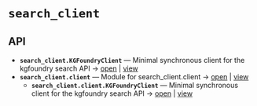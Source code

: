 # `search_client`

<!-- START doctoc generated TOC please keep comment here to allow auto update -->
<!-- END doctoc generated TOC please keep comment here to allow auto update -->

## API
- **`search_client.KGFoundryClient`** — Minimal synchronous client for the kgfoundry search API → [open](vscode://file/home/paul/kgfoundry/src/search_client/client.py?line=41&column=1) | [view](./client.py#L41-L94)
- **`search_client.client`** — Module for search_client.client → [open](vscode://file/home/paul/kgfoundry/src/search_client/client.py?line=1&column=1) | [view](./client.py#L1)
  - **`search_client.client.KGFoundryClient`** — Minimal synchronous client for the kgfoundry search API → [open](vscode://file/home/paul/kgfoundry/src/search_client/client.py?line=41&column=1) | [view](./client.py#L41-L94)
